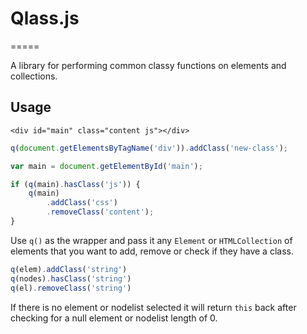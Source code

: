 # Qlass.js
=====

A library for performing common classy functions on elements and collections.

## Usage

`<div id="main" class="content js"></div>`

``` javascript
q(document.getElementsByTagName('div')).addClass('new-class');

var main = document.getElementById('main');

if (q(main).hasClass('js')) {
	q(main)
		.addClass('css')
		.removeClass('content');
}
```

Use `q()` as the wrapper and pass it any `Element` or `HTMLCollection` of elements that you want to add, remove or check if they have a class.

``` javascript
q(elem).addClass('string')
q(nodes).hasClass('string')
q(el).removeClass('string')
```

If there is no element or nodelist selected it will return `this` back after checking for a null element or nodelist length of 0.